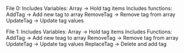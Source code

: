 File 0:
Includes Variables:
Array -> Hold tag items
Includes functions:
AddTag -> Add new tag to array
RemoveTag -> Remove tag from array
UpdateTag -> Update tag values

File 1:
Includes Variables:
Array -> Hold tag items
Includes Functions:
AddTag -> Add new teag to array
RemoveTag -> Remove tag from array
UpdateTag -> Update tag values
ReplaceTag -> Delete and add tag
